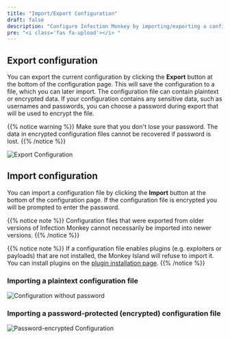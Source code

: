 ```yaml
---
title: "Import/Export Configuration"
draft: false
description: "Configure Infection Monkey by importing/exporting a configuration file."
pre: "<i class='fas fa-upload'></i> "
---
```


## Export configuration

You can export the current configuration by clicking the **Export** button at
the bottom of the configuration page. This will save the configuration to a
file, which you can later import. The configuration file can contain plaintext
or encrypted data. If your configuration contains any sensitive data, such as
usernames and passwords, you can choose a password during export that will be
used to encrypt the file.

{{% notice warning %}}
Make sure that you don't lose your password. The data in encrypted
configuration files cannot be recovered if password is lost.
{{% /notice %}}

![Export
Configuration](/images/island/configuration-page/export-configuration.png
"Export Configuration")


## Import configuration

You can import a configuration file by clicking the **Import** button at the
bottom of the configuration page. If the configuration file is encrypted you
will be prompted to enter the password.

{{% notice note %}}
Configuration files that were exported from older versions of Infection Monkey
cannot necessarily be imported into newer versions.
{{% /notice %}}


{{% notice note %}}
If a configuration file enables plugins (e.g. exploiters or payloads) that are
not installed, the Monkey Island will refuse to import it. You can install
plugins on the [plugin installation page](/features/plugins/).
{{% /notice %}}

### Importing a plaintext configuration file
![Configuration without
password](/images/island/configuration-page/import-configuration.png
"Configuration without password")

### Importing a password-protected (encrypted) configuration file
![Password-encrypted
Configuration](/images/island/configuration-page/import-configuration-password.png
"Password-encrypted Configuration")
